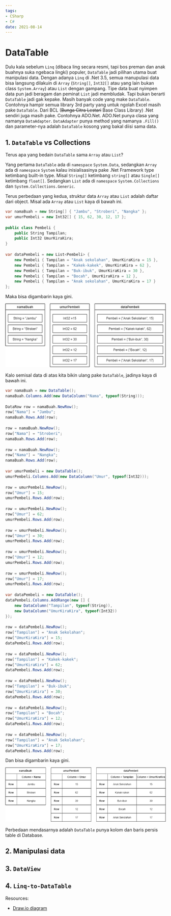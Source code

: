 ```yaml
---
tags:
- CSharp
- C#
date: 2021-08-14
---
```


# DataTable

Dulu kala sebelum `Linq` (dibaca ling secara resmi, tapi bos preman dan anak buahnya suka ngebaca lingki) populer, `DataTable` jadi pilihan utama buat manipulasi data. Dengan adanya `Linq` di .Net 3.5, semua manupulasi data bisa langsung dilakuin di `Array` (`String[]`, `Int32[]` atau yang lain bukan class `System.Array`) atau `List` dengan gampang. Tipe data buat nyimpen data pun jadi beragam dan peminat `List` jadi membludak. Tapi bukan berarti `DataTable` jadi gak kepake. Masih banyak code yang make `DataTable`. Contohnya hampir semua library 3rd party yang untuk ngolah Excel masih pake `DataTable`. Dari BCL (~~Bunga Citra Lestari~~ Base Class Library) .Net sendiri juga masih pake. Contohnya ADO.Net. ADO.Net punya clasa yang namanya `DataAdapter`. `DataAdapter` punya method yang namanya `.Fill()` dan parameter-nya adalah `DataTable` kosong yang bakal diisi sama data.

## 1. `DataTable` vs Collections

Terus apa yang bedain `DataTable` sama `Array` atau `List`?

Yang pertama `DataTable` ada di `namespace` `System.Data`, sedangkan `Array` ada di `namespace` `System` kalau inisialisasinya pake .Net Framework type ketimbang built-in type. Misal `String[]` ketimbang `string[]` atau `Single[]` ketimbang `float[]`. Sedangkan `List` ada di `namespace` `System.Collections` dan `System.Collections.Generic`.

Terus perbedaan yang kedua, struktur data `Array` atau `List` adalah daftar dari object. Misal ada `Array` atau `List` kaya di bawah ini.

```C#
var namaBuah = new String[] { "Jambu", "Stroberi", "Nangka" };
var umurPembeli = new Int32[] { 15, 62, 30, 12, 17 };

public class Pembeli {
    public String Tampilan;
    public Int32 UmurKiraKira;
}

var dataPembeli = new List<Pembeli> {
    new Pembeli { Tampilan = "Anak sekolahan", UmurKiraKira = 15 },
    new Pembeli { Tampilan = "Kakek-kakek", UmurKiraKira = 62 },
    new Pembeli { Tampilan = "Buk-ibuk", UmurKiraKira = 30 },
    new Pembeli { Tampilan = "Bocah", UmurKiraKira = 12 },
    new Pembeli { Tampilan = "Anak sekolahan", UmurKiraKira = 17 }
};
```

Maka bisa digambarin kaya gini.

![img](_media\BungaMatahari-DataTable-Collections.png)

Kalo semisal data di atas kita bikin ulang pake `DataTable`, jadinya kaya di bawah ini.

```C#
var namaBuah = new DataTable();
namaBuah.Columns.Add(new DataColumn("Nama", typeof(String)));

DataRow row = namaBuah.NewRow();
row["Nama"] = "Jambu";
namaBuah.Rows.Add(row);

row = namaBuah.NewRow();
row["Nama"] = "Stroberi";
namaBuah.Rows.Add(row);

row = namaBuah.NewRow();
row["Nama"] = "Nangka";
namaBuah.Rows.Add(row);

var umurPembeli = new DataTable();
umurPembeli.Columns.Add(new DataColumn("Umur", typeof(Int32)));

row = umurPembeli.NewRow();
row["Umur"] = 15;
umurPembeli.Rows.Add(row);

row = umurPembeli.NewRow();
row["Umur"] = 62;
umurPembeli.Rows.Add(row);

row = umurPembeli.NewRow();
row["Umur"] = 30;
umurPembeli.Rows.Add(row);

row = umurPembeli.NewRow();
row["Umur"] = 12;
umurPembeli.Rows.Add(row);

row = umurPembeli.NewRow();
row["Umur"] = 17;
umurPembeli.Rows.Add(row);

var dataPembeli = new DataTable();
dataPembeli.Columns.AddRange(new [] {
    new DataColumn("Tampilan", typeof(String)),
    new DataColumn("UmurKiraKira", typeof(Int32))
});

row = dataPembeli.NewRow();
row["Tampilan"] = "Anak Sekolahan";
row["UmurKiraKira"] = 15;
dataPembeli.Rows.Add(row);

row = dataPembeli.NewRow();
row["Tampilan"] = "Kakek-kakek";
row["UmurKiraKira"] = 62;
dataPembeli.Rows.Add(row);

row = dataPembeli.NewRow();
row["Tampilan"] = "Buk-ibuk";
row["UmurKiraKira"] = 30;
dataPembeli.Rows.Add(row);

row = dataPembeli.NewRow();
row["Tampilan"] = "Bocah";
row["UmurKiraKira"] = 12;
dataPembeli.Rows.Add(row);

row = dataPembeli.NewRow();
row["Tampilan"] = "Anak Sekolahan";
row["UmurKiraKira"] = 17;
dataPembeli.Rows.Add(row);
```

Dan bisa digambarin kaya gini.

![img](_media\BungaMatahari-DataTable-Table.png)

Perbedaan mendasarnya adalah `DataTable` punya kolom dan baris persis table di Database.



## 2. Manipulasi data

## 3. `DataView`

## 4. `Linq-to-DataTable`




Resources:

- [Draw.io diagram](_media/BungaMatahari-DataTable.xml)